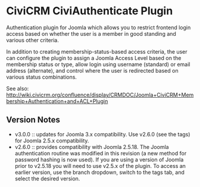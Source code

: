 CiviCRM CiviAuthenticate Plugin
===============================

Authentication plugin for Joomla which allows you to restrict frontend login access based on whether the user is a member in good standing and various other criteria.

In addition to creating membership-status-based access criteria, the user can configure the plugin to assign a Joomla Access Level based on the membership status or type, allow login using username (standard) or email address (alternate), and control where the user is redirected based on various status combinations.

See also: http://wiki.civicrm.org/confluence/display/CRMDOC/Joomla+CiviCRM+Membership+Authentication+and+ACL+Plugin

Version Notes
-------------

* v3.0.0 :: updates for Joomla 3.x compatibility. Use v2.6.0 (see the tags) for Joomla 2.5.x compatibility.
* v2.6.0 :: provides compatibility with Joomla 2.5.18. The Joomla authentication routine was modified in this revision (a new method for password hashing is now used). If you are using a version of Joomla prior to v2.5.18 you will need to use v2.5.x of the plugin. To access an earlier version, use the branch dropdown, switch to the tags tab, and select the desired version.
